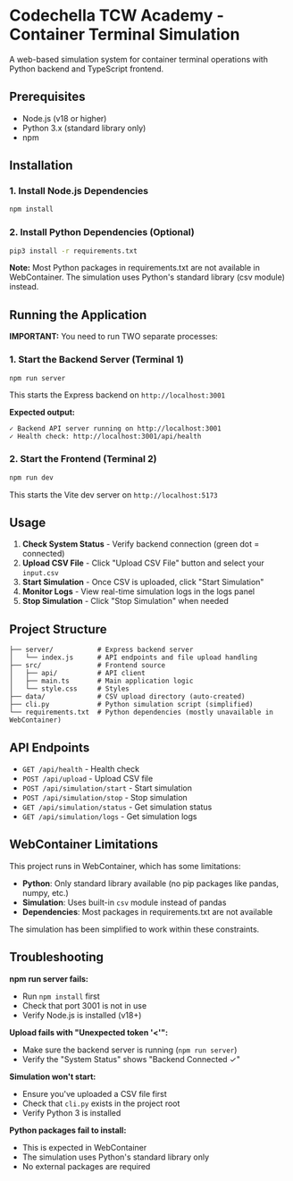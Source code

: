 # Codechella TCW Academy - Container Terminal Simulation

A web-based simulation system for container terminal operations with Python backend and TypeScript frontend.

## Prerequisites

- Node.js (v18 or higher)
- Python 3.x (standard library only)
- npm

## Installation

### 1. Install Node.js Dependencies

```bash
npm install
```

### 2. Install Python Dependencies (Optional)

```bash
pip3 install -r requirements.txt
```

**Note:** Most Python packages in requirements.txt are not available in WebContainer. The simulation uses Python's standard library (csv module) instead.

## Running the Application

**IMPORTANT:** You need to run TWO separate processes:

### 1. Start the Backend Server (Terminal 1)

```bash
npm run server
```

This starts the Express backend on `http://localhost:3001`

**Expected output:**
```
✓ Backend API server running on http://localhost:3001
✓ Health check: http://localhost:3001/api/health
```

### 2. Start the Frontend (Terminal 2)

```bash
npm run dev
```

This starts the Vite dev server on `http://localhost:5173`

## Usage

1. **Check System Status** - Verify backend connection (green dot = connected)
2. **Upload CSV File** - Click "Upload CSV File" button and select your `input.csv`
3. **Start Simulation** - Once CSV is uploaded, click "Start Simulation"
4. **Monitor Logs** - View real-time simulation logs in the logs panel
5. **Stop Simulation** - Click "Stop Simulation" when needed

## Project Structure

```
├── server/           # Express backend server
│   └── index.js      # API endpoints and file upload handling
├── src/              # Frontend source
│   ├── api/          # API client
│   ├── main.ts       # Main application logic
│   └── style.css     # Styles
├── data/             # CSV upload directory (auto-created)
├── cli.py            # Python simulation script (simplified)
└── requirements.txt  # Python dependencies (mostly unavailable in WebContainer)
```

## API Endpoints

- `GET /api/health` - Health check
- `POST /api/upload` - Upload CSV file
- `POST /api/simulation/start` - Start simulation
- `POST /api/simulation/stop` - Stop simulation
- `GET /api/simulation/status` - Get simulation status
- `GET /api/simulation/logs` - Get simulation logs

## WebContainer Limitations

This project runs in WebContainer, which has some limitations:

- **Python**: Only standard library available (no pip packages like pandas, numpy, etc.)
- **Simulation**: Uses built-in `csv` module instead of pandas
- **Dependencies**: Most packages in requirements.txt are not available

The simulation has been simplified to work within these constraints.

## Troubleshooting

**npm run server fails:**
- Run `npm install` first
- Check that port 3001 is not in use
- Verify Node.js is installed (v18+)

**Upload fails with "Unexpected token '<'":**
- Make sure the backend server is running (`npm run server`)
- Verify the "System Status" shows "Backend Connected ✓"

**Simulation won't start:**
- Ensure you've uploaded a CSV file first
- Check that `cli.py` exists in the project root
- Verify Python 3 is installed

**Python packages fail to install:**
- This is expected in WebContainer
- The simulation uses Python's standard library only
- No external packages are required
